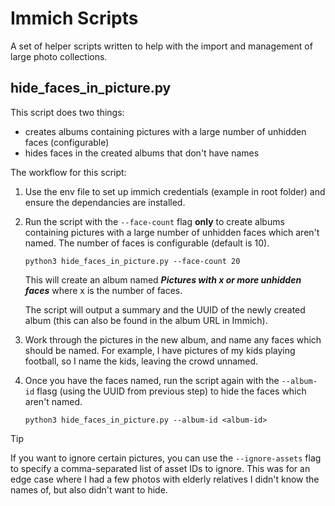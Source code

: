 # Immich Scripts
A set of helper scripts written to help with the import and management of large photo collections.

## hide_faces_in_picture.py
This script does two things:
- creates albums containing pictures with a large number of unhidden faces (configurable)
- hides faces in the created albums that don't have names 

The workflow for this script:

1. Use the env file to set up immich credentials (example in root folder) and ensure the dependancies are installed.

2. Run the script with the `--face-count` flag **only** to create albums containing pictures with a large number of unhidden faces which aren't named. The number of faces is configurable (default is 10).

    ```
    python3 hide_faces_in_picture.py --face-count 20
    ```

    This will create an album named **_Pictures with x or more unhidden faces_** where x is the number of faces.

    The script will output a summary and the UUID of the newly created album (this can also be found in the album URL in Immich).


3. Work through the pictures in the new album, and name any faces which should be named. For example, I have pictures of my kids playing football, so I name the kids, leaving the crowd unnamed. 

4. Once you have the faces named, run the script again with the `--album-id` flasg (using the UUID from previous step) to hide the faces which aren't named.

    ```
    python3 hide_faces_in_picture.py --album-id <album-id>
    ```


> [!TIP]
> If you want to ignore certain pictures, you can use the `--ignore-assets` flag to specify a comma-separated list of asset IDs to ignore. This was for an edge case where I had a few photos with elderly relatives I didn't know the names of, but also didn't want to hide. 
